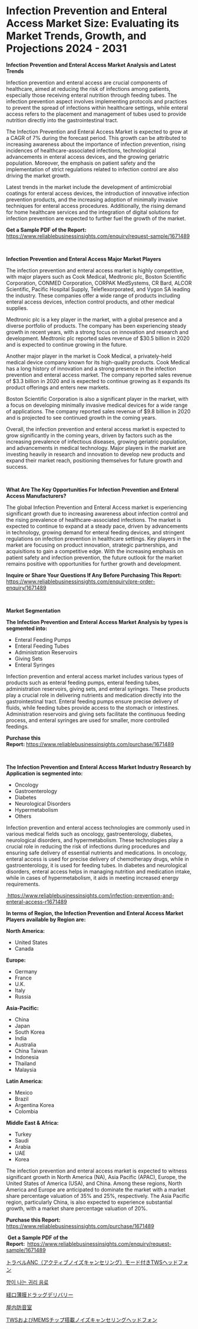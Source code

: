 <p><h1>Infection Prevention and Enteral Access Market Size: Evaluating its Market Trends, Growth, and Projections 2024 - 2031</h1></p><p><strong>Infection Prevention and Enteral Access Market Analysis and Latest Trends</strong></p>
<p><p>Infection prevention and enteral access are crucial components of healthcare, aimed at reducing the risk of infections among patients, especially those receiving enteral nutrition through feeding tubes. The infection prevention aspect involves implementing protocols and practices to prevent the spread of infections within healthcare settings, while enteral access refers to the placement and management of tubes used to provide nutrition directly into the gastrointestinal tract.</p><p>The Infection Prevention and Enteral Access Market is expected to grow at a CAGR of 7% during the forecast period. This growth can be attributed to increasing awareness about the importance of infection prevention, rising incidences of healthcare-associated infections, technological advancements in enteral access devices, and the growing geriatric population. Moreover, the emphasis on patient safety and the implementation of strict regulations related to infection control are also driving the market growth.</p><p>Latest trends in the market include the development of antimicrobial coatings for enteral access devices, the introduction of innovative infection prevention products, and the increasing adoption of minimally invasive techniques for enteral access procedures. Additionally, the rising demand for home healthcare services and the integration of digital solutions for infection prevention are expected to further fuel the growth of the market.</p></p>
<p><strong>Get a Sample PDF of the Report:&nbsp;</strong> <a href="https://www.reliablebusinessinsights.com/enquiry/request-sample/1671489">https://www.reliablebusinessinsights.com/enquiry/request-sample/1671489</a></p>
<p>&nbsp;</p>
<p><strong>Infection Prevention and Enteral Access Major Market Players</strong></p>
<p><p>The infection prevention and enteral access market is highly competitive, with major players such as Cook Medical, Medtronic plc, Boston Scientific Corporation, CONMED Corporation, CORPAK MedSystems, CR Bard, ALCOR Scientific, Pacific Hospital Supply, Teleflexorporated, and Vygon SA leading the industry. These companies offer a wide range of products including enteral access devices, infection control products, and other medical supplies.</p><p>Medtronic plc is a key player in the market, with a global presence and a diverse portfolio of products. The company has been experiencing steady growth in recent years, with a strong focus on innovation and research and development. Medtronic plc reported sales revenue of $30.5 billion in 2020 and is expected to continue growing in the future.</p><p>Another major player in the market is Cook Medical, a privately-held medical device company known for its high-quality products. Cook Medical has a long history of innovation and a strong presence in the infection prevention and enteral access market. The company reported sales revenue of $3.3 billion in 2020 and is expected to continue growing as it expands its product offerings and enters new markets.</p><p>Boston Scientific Corporation is also a significant player in the market, with a focus on developing minimally invasive medical devices for a wide range of applications. The company reported sales revenue of $9.8 billion in 2020 and is projected to see continued growth in the coming years.</p><p>Overall, the infection prevention and enteral access market is expected to grow significantly in the coming years, driven by factors such as the increasing prevalence of infectious diseases, growing geriatric population, and advancements in medical technology. Major players in the market are investing heavily in research and innovation to develop new products and expand their market reach, positioning themselves for future growth and success.</p></p>
<p>&nbsp;</p>
<p><strong>What Are The Key Opportunities For Infection Prevention and Enteral Access Manufacturers?</strong></p>
<p><p>The global Infection Prevention and Enteral Access market is experiencing significant growth due to increasing awareness about infection control and the rising prevalence of healthcare-associated infections. The market is expected to continue to expand at a steady pace, driven by advancements in technology, growing demand for enteral feeding devices, and stringent regulations on infection prevention in healthcare settings. Key players in the market are focusing on product innovation, strategic partnerships, and acquisitions to gain a competitive edge. With the increasing emphasis on patient safety and infection prevention, the future outlook for the market remains positive with opportunities for further growth and development.</p></p>
<p><strong>Inquire or Share Your Questions If Any Before Purchasing This Report:</strong> <a href="https://www.reliablebusinessinsights.com/enquiry/pre-order-enquiry/1671489">https://www.reliablebusinessinsights.com/enquiry/pre-order-enquiry/1671489</a></p>
<p>&nbsp;</p>
<p><strong>Market Segmentation</strong></p>
<p><strong>The Infection Prevention and Enteral Access Market Analysis by types is segmented into:</strong></p>
<p><ul><li>Enteral Feeding Pumps</li><li>Enteral Feeding Tubes</li><li>Administration Reservoirs</li><li>Giving Sets</li><li>Enteral Syringes</li></ul></p>
<p><p>Infection prevention and enteral access market includes various types of products such as enteral feeding pumps, enteral feeding tubes, administration reservoirs, giving sets, and enteral syringes. These products play a crucial role in delivering nutrients and medication directly into the gastrointestinal tract. Enteral feeding pumps ensure precise delivery of fluids, while feeding tubes provide access to the stomach or intestines. Administration reservoirs and giving sets facilitate the continuous feeding process, and enteral syringes are used for smaller, more controlled feedings.</p></p>
<p><strong>Purchase this Report:&nbsp;</strong><a href="https://www.reliablebusinessinsights.com/purchase/1671489">https://www.reliablebusinessinsights.com/purchase/1671489</a></p>
<p>&nbsp;</p>
<p><strong>The Infection Prevention and Enteral Access Market Industry Research by Application is segmented into:</strong></p>
<p><ul><li>Oncology</li><li>Gastroenterology</li><li>Diabetes</li><li>Neurological Disorders</li><li>Hypermetabolism</li><li>Others</li></ul></p>
<p><p>Infection prevention and enteral access technologies are commonly used in various medical fields such as oncology, gastroenterology, diabetes, neurological disorders, and hypermetabolism. These technologies play a crucial role in reducing the risk of infections during procedures and ensuring safe delivery of essential nutrients and medications. In oncology, enteral access is used for precise delivery of chemotherapy drugs, while in gastroenterology, it is used for feeding tubes. In diabetes and neurological disorders, enteral access helps in managing nutrition and medication intake, while in cases of hypermetabolism, it aids in meeting increased energy requirements.</p></p>
<p><a href="https://www.reliablebusinessinsights.com/infection-prevention-and-enteral-access-r1671489">&nbsp;https://www.reliablebusinessinsights.com/infection-prevention-and-enteral-access-r1671489</a></p>
<p><strong>In terms of Region, the Infection Prevention and Enteral Access Market Players available by Region are:</strong></p>
<p>
    <p> <strong> North America: </strong>
        <ul>
            <li>United States</li>
            <li>Canada</li>
        </ul>
        </p> 
    <p> <strong> Europe: </strong>
        <ul>
            <li>Germany</li>
            <li>France</li>
            <li>U.K.</li>
            <li>Italy</li>
            <li>Russia</li>
        </ul>
        </p> 
    <p> <strong> Asia-Pacific: </strong>
        <ul>
            <li>China</li>
            <li>Japan</li>
            <li>South Korea</li>
            <li>India</li>
            <li>Australia</li>
            <li>China Taiwan</li>
            <li>Indonesia</li>
            <li>Thailand</li>
            <li>Malaysia</li>
        </ul>
        </p> 
    <p> <strong> Latin America: </strong>
        <ul>
            <li>Mexico</li>
            <li>Brazil</li>
            <li>Argentina Korea</li>
            <li>Colombia</li>
        </ul>
        </p> 
    <p> <strong> Middle East & Africa: </strong>
        <ul>
            <li>Turkey</li>
            <li>Saudi</li>
            <li>Arabia</li>
            <li>UAE</li>
            <li>Korea</li>
        </ul>
    </p>
    </p>
<p><p>The infection prevention and enteral access market is expected to witness significant growth in North America (NA), Asia Pacific (APAC), Europe, the United States of America (USA), and China. Among these regions, North America and Europe are anticipated to dominate the market with a market share percentage valuation of 35% and 25%, respectively. The Asia Pacific region, particularly China, is also expected to experience substantial growth, with a market share percentage valuation of 20%.</p></p>
<p><strong>Purchase this Report: </strong><a href="https://www.reliablebusinessinsights.com/purchase/1671489">https://www.reliablebusinessinsights.com/purchase/1671489</a></p>
<p>&nbsp;<strong>Get a Sample PDF of the Report:&nbsp;&nbsp;</strong><a href="https://www.reliablebusinessinsights.com/enquiry/request-sample/1671489">https://www.reliablebusinessinsights.com/enquiry/request-sample/1671489</a></p>
<p><strong></strong></p>
<p><p><a href="https://github.com/SantosDicki04/Market-Research-Report-List-1/blob/main/6383873106927.md">トラベルANC（アクティブノイズキャンセリング）モード付きTWSヘッドフォン</a></p><p><a href="https://medium.com/@hulk678678/%EB%A7%9B%EC%9D%B4-%EA%B0%95%EC%A1%B0%EB%90%9C-%EC%98%A4%ED%8A%B8-%EB%93%9C%EB%A7%81%ED%81%AC-%EC%8B%9C%EC%9E%A5-%EC%A0%84%EB%A7%9D-%EC%82%B0%EC%97%85-%EA%B0%9C%EC%9A%94-%EB%B0%8F-%EC%98%88%EC%B8%A1-2024%EB%85%84%EB%B6%80%ED%84%B0-2031%EB%85%84%EA%B9%8C%EC%A7%80-f486e89ede98">향이 나는 귀리 음료</a></p><p><a href="https://medium.com/@brycenboyer2023/%E5%8F%A3%E8%85%94%E8%96%84%E8%86%9C%E8%96%AC%E7%89%A9%E6%8A%95%E4%B8%8E%E5%B8%82%E5%A0%B4-%E7%A8%AE%E9%A1%9E-%E3%82%A2%E3%83%97%E3%83%AA%E3%82%B1%E3%83%BC%E3%82%B7%E3%83%A7%E3%83%B3-%E5%9C%B0%E7%90%86%E3%81%AB%E3%82%88%E3%82%8B%E5%8C%85%E6%8B%AC%E7%9A%84%E8%A9%95%E4%BE%A1-a5ac97f10589">経口薄膜ドラッグデリバリー</a></p><p><a href="https://medium.com/@amehdzmay/%E5%AE%A4%E5%86%85%E9%98%B2%E9%9F%B3%E3%83%AB%E3%83%BC%E3%83%A0%E5%B8%82%E5%A0%B4%E3%81%AE%E8%A6%8F%E6%A8%A1-%E3%83%9E%E3%83%BC%E3%82%B1%E3%83%83%E3%83%88%E3%81%AE%E5%B1%95%E6%9C%9B%E3%81%A8%E5%B8%82%E5%A0%B4%E4%BA%88%E6%B8%AC-2024%E5%B9%B4%E3%81%8B%E3%82%892031%E5%B9%B4%E3%81%BE%E3%81%A7-e83fc20ebd54">屋内防音室</a></p><p><a href="https://github.com/alyle7648/Market-Research-Report-List-1/blob/main/7387844106928.md">TWSおよびMEMSチップ搭載ノイズキャンセリングヘッドフォン</a></p></p>
